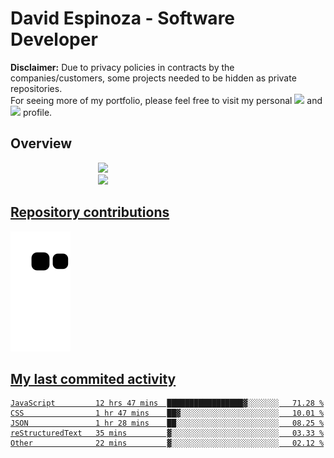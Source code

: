 # David Espinoza - Software Developer
<div id="links">
  <p>
    <strong>Disclaimer:</strong> Due to privacy policies in contracts by the companies/customers, some projects needed to be hidden as private repositories. <br />
For seeing more of my portfolio, please feel free to visit my personal <a href="https://davidespinoza.dev" target="_blank"><img src="https://img.shields.io/badge/website-000000?style=for-the-badge&logo=About.me&logoColor=white" target="_blank"></a> and <a href="https://www.linkedin.com/in/despinozap" target="_blank"><img src="https://img.shields.io/badge/LinkedIn-0077B5?style=for-the-badge&logo=linkedin&logoColor=white" target="_blank"></a> profile.
  </p>
</div>

## Overview

<div id="stats">
  <a href="https://github.com/despinozap">
  <img height="180em" style="margin: 0em 10em;" src="https://github-readme-stats.vercel.app/api?username=despinozap&show_icons=true&include_all_commits=true&count_private=true&theme=default"/>
  <img height="180em" style="margin: 0em 10em;" src="https://github-readme-stats.vercel.app/api/top-langs/?username=despinozap&layout=compact&langs_count=7&theme=default"/>
</div>
 
## Repository contributions
<div id="snake"> 

  ![Snake animation](https://github.com/despinozap/despinozap/blob/output/github-contribution-grid-snake.svg)
</div>

## My last commited activity
<!--START_SECTION:waka-->

```text
JavaScript         12 hrs 47 mins  █████████████████▓░░░░░░░   71.28 %
CSS                1 hr 47 mins    ██▓░░░░░░░░░░░░░░░░░░░░░░   10.01 %
JSON               1 hr 28 mins    ██░░░░░░░░░░░░░░░░░░░░░░░   08.25 %
reStructuredText   35 mins         ▓░░░░░░░░░░░░░░░░░░░░░░░░   03.33 %
Other              22 mins         ▓░░░░░░░░░░░░░░░░░░░░░░░░   02.12 %
```

<!--END_SECTION:waka-->
